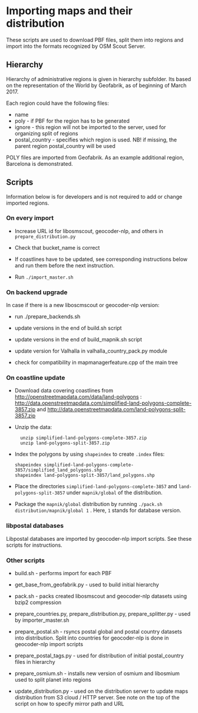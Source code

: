 
# Importing maps and their distribution

These scripts are used to download PBF files, split them into regions
and import into the formats recognized by OSM Scout Server.


## Hierarchy

Hierarchy of administrative regions is given in hierarchy
subfolder. Its based on the representation of the World by Geofabrik,
as of beginning of March 2017. 

Each region could have the following files:

* name
* poly - if PBF for the region has to be generated
* ignore - this region will not be imported to the server, used for
  organizing split of regions
* postal_country - specifies which region is used. NB! if missing, the
  parent region postal_country will be used
  
POLY files are imported from Geofabrik. As an example additional
region, Barcelona is demonstrated.


## Scripts

Information below is for developers and is not required to add or
change imported regions.

### On every import

* Increase URL id for libosmscout, geocoder-nlp, and others in
  `prepare_distribution.py`
  
* Check that bucket_name is correct

* If coastlines have to be updated, see corresponding instructions
  below and run them before the next instruction.

* Run `./import_master.sh` 


### On backend upgrade

In case if there is a new liboscmscout or geocoder-nlp version:

* run ./prepare_backends.sh

* update versions in the end of build.sh script

* update versions in the end of build_mapnik.sh script

* update version for Valhalla in valhalla_country_pack.py module

* check for compatibility in mapmanagerfeature.cpp of the main tree


### On coastline update

* Download data covering coastlines from http://openstreetmapdata.com/data/land-polygons :
  http://data.openstreetmapdata.com/simplified-land-polygons-complete-3857.zip
  and http://data.openstreetmapdata.com/land-polygons-split-3857.zip
  
* Unzip the data:
  ```
    unzip simplified-land-polygons-complete-3857.zip
    unzip land-polygons-split-3857.zip
  ```
  
* Index the polygons by using `shapeindex` to create `.index` files:
    ```
    shapeindex simplified-land-polygons-complete-3857/simplified_land_polygons.shp
    shapeindex land-polygons-split-3857/land_polygons.shp
    ```

* Place the directories `simplified-land-polygons-complete-3857` and
  `land-polygons-split-3857` under `mapnik/global` of the distribution.
  
* Package the `mapnik/global` distribution by running `./pack.sh
  distribution/mapnik/global 1` . Here, `1` stands for database
  version.
  
  
### libpostal databases

Libpostal databases are imported by geocoder-nlp import scripts. See
these scripts for instructions.


### Other scripts

* build.sh - performs import for each PBF

* get_base_from_geofabrik.py - used to build initial hierarchy

* pack.sh - packs created libosmscout and geocoder-nlp datasets using
  bzip2 compression
  
* prepare_countries.py, prepare_distribution.py, prepare_splitter.py - used by importer_master.sh

* prepare_postal.sh - rsyncs postal global and postal country datasets
  into distribution. Split into countries for geocoder-nlp is done in
  geocoder-nlp import scripts
  
* prepare_postal_tags.py - used for distribution of initial
  postal_country files in hierarchy

* prepare_osmium.sh - installs new version of osmium and libosmium
  used to split planet into regions
  
* update_distribution.py - used on the distribution server to update
  maps distribution from S3 cloud / HTTP server. See note on the top
  of the script on how to specify mirror path and URL
  
